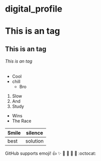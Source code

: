 # digital_profile

# This is an <Business> tag
## This is an <System> tag
###### This is an <Official> tag

* Cool
* chill
  * Bro

1. Slow
2. And
3. Study
 * Wins
 * The Race

Smile | silence
----- | -------
best | solution

GitHub supports emoji!
:+1: :sparkles: :camel: :tada:
:rocket: :metal: :octocat:
